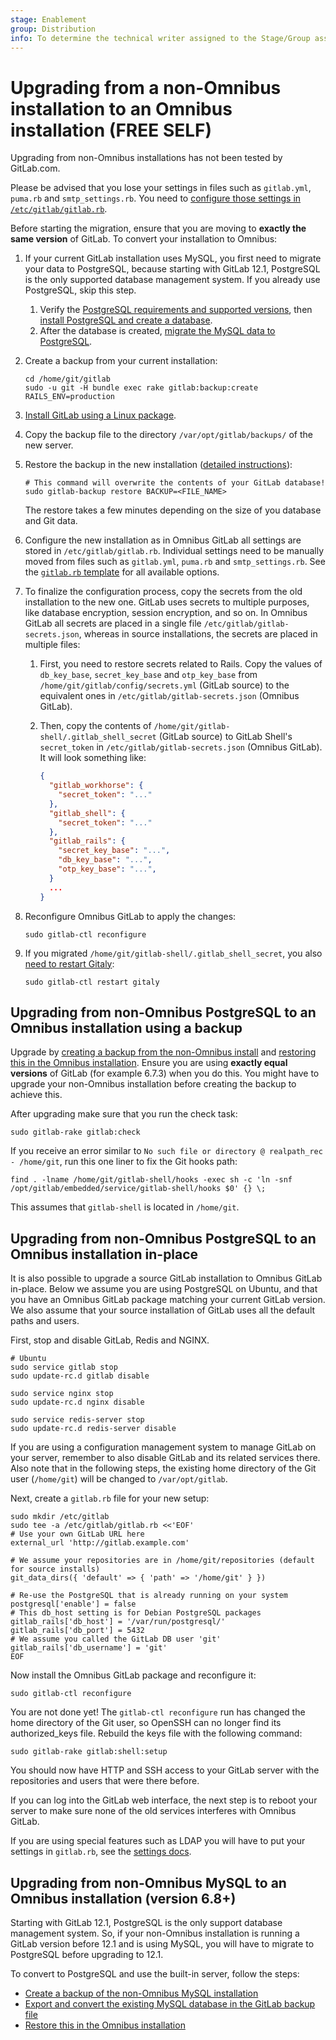 ```yaml
---
stage: Enablement
group: Distribution
info: To determine the technical writer assigned to the Stage/Group associated with this page, see https://about.gitlab.com/handbook/engineering/ux/technical-writing/#designated-technical-writers
---
```


# Upgrading from a non-Omnibus installation to an Omnibus installation **(FREE SELF)**

Upgrading from non-Omnibus installations has not been tested by GitLab.com.

Please be advised that you lose your settings in files such as `gitlab.yml`,
`puma.rb` and `smtp_settings.rb`. You need to
[configure those settings in `/etc/gitlab/gitlab.rb`](../index.md#configuring).

Before starting the migration, ensure that you are moving to **exactly the same version** of GitLab.
To convert your installation to Omnibus:

1. If your current GitLab installation uses MySQL, you first need to migrate
   your data to PostgreSQL, because starting with GitLab 12.1, PostgreSQL is the
   only supported database management system. If you already use PostgreSQL, skip this step.
   1. Verify the [PostgreSQL requirements and supported versions](https://docs.gitlab.com/ee/install/requirements.html#postgresql-requirements),
   then [install PostgreSQL and create a database](https://docs.gitlab.com/ee/install/installation.html#6-database).
   1. After the database is created, [migrate the MySQL data to PostgreSQL](https://docs.gitlab.com/ee/update/mysql_to_postgresql.html#source-installation).

1. Create a backup from your current installation:

   ```shell
   cd /home/git/gitlab
   sudo -u git -H bundle exec rake gitlab:backup:create RAILS_ENV=production
   ```

1. [Install GitLab using a Linux package](https://about.gitlab.com/install/).
1. Copy the backup file to the directory `/var/opt/gitlab/backups/` of the new server.
1. Restore the backup in the new installation ([detailed instructions](https://docs.gitlab.com/ee/raketasks/backup_restore.html#restore-for-omnibus-gitlab-installations)):

   ```shell
   # This command will overwrite the contents of your GitLab database!
   sudo gitlab-backup restore BACKUP=<FILE_NAME>
   ```

   The restore takes a few minutes depending on the size of you database and Git data.

1. Configure the new installation as in Omnibus GitLab all settings are stored in
   `/etc/gitlab/gitlab.rb`. Individual settings need to be manually moved from
   files such as `gitlab.yml`, `puma.rb` and `smtp_settings.rb`. See the
   [`gitlab.rb` template](https://gitlab.com/gitlab-org/omnibus-gitlab/blob/master/files/gitlab-config-template/gitlab.rb.template)
   for all available options.
1. To finalize the configuration process, copy the secrets from the old installation
   to the new one. GitLab uses secrets to multiple purposes, like database encryption,
   session encryption, and so on. In Omnibus GitLab all secrets are placed in a single
   file `/etc/gitlab/gitlab-secrets.json`, whereas in source installations, the
   secrets are placed in multiple files:
   1. First, you need to restore secrets related to Rails. Copy the values of
      `db_key_base`, `secret_key_base` and `otp_key_base` from
      `/home/git/gitlab/config/secrets.yml` (GitLab source) to the equivalent
      ones in `/etc/gitlab/gitlab-secrets.json` (Omnibus GitLab).
   1. Then, copy the contents of `/home/git/gitlab-shell/.gitlab_shell_secret`
      (GitLab source) to GitLab Shell's `secret_token` in
      `/etc/gitlab/gitlab-secrets.json` (Omnibus GitLab). It will look something like:

       ```json
       {
         "gitlab_workhorse": {
           "secret_token": "..."
         },
         "gitlab_shell": {
           "secret_token": "..."
         },
         "gitlab_rails": {
           "secret_key_base": "...",
           "db_key_base": "...",
           "otp_key_base": "...",
         }
         ...
       }
       ```

1. Reconfigure Omnibus GitLab to apply the changes:

   ```shell
   sudo gitlab-ctl reconfigure
   ```

1. If you migrated `/home/git/gitlab-shell/.gitlab_shell_secret`, you also [need to restart Gitaly](https://gitlab.com/gitlab-org/gitaly/-/issues/3837):

   ```shell
   sudo gitlab-ctl restart gitaly
   ```

## Upgrading from non-Omnibus PostgreSQL to an Omnibus installation using a backup

Upgrade by [creating a backup from the non-Omnibus install](https://docs.gitlab.com/ee/raketasks/backup_restore.html#creating-a-backup-of-the-gitlab-system)
and [restoring this in the Omnibus installation](https://docs.gitlab.com/ee/raketasks/backup_restore.html#restore-for-omnibus-installations).
Ensure you are using **exactly equal versions** of GitLab (for example 6.7.3)
when you do this. You might have to upgrade your non-Omnibus installation before
creating the backup to achieve this.

After upgrading make sure that you run the check task:

```shell
sudo gitlab-rake gitlab:check
```

If you receive an error similar to `No such file or directory @ realpath_rec - /home/git`,
run this one liner to fix the Git hooks path:

```shell
find . -lname /home/git/gitlab-shell/hooks -exec sh -c 'ln -snf /opt/gitlab/embedded/service/gitlab-shell/hooks $0' {} \;
```

This assumes that `gitlab-shell` is located in `/home/git`.

## Upgrading from non-Omnibus PostgreSQL to an Omnibus installation in-place

It is also possible to upgrade a source GitLab installation to Omnibus GitLab
in-place. Below we assume you are using PostgreSQL on Ubuntu, and that you
have an Omnibus GitLab package matching your current GitLab version. We also
assume that your source installation of GitLab uses all the default paths and
users.

First, stop and disable GitLab, Redis and NGINX.

```shell
# Ubuntu
sudo service gitlab stop
sudo update-rc.d gitlab disable

sudo service nginx stop
sudo update-rc.d nginx disable

sudo service redis-server stop
sudo update-rc.d redis-server disable
```

If you are using a configuration management system to manage GitLab on your
server, remember to also disable GitLab and its related services there. Also
note that in the following steps, the existing home directory of the Git user
(`/home/git`) will be changed to `/var/opt/gitlab`.

Next, create a `gitlab.rb` file for your new setup:

```shell
sudo mkdir /etc/gitlab
sudo tee -a /etc/gitlab/gitlab.rb <<'EOF'
# Use your own GitLab URL here
external_url 'http://gitlab.example.com'

# We assume your repositories are in /home/git/repositories (default for source installs)
git_data_dirs({ 'default' => { 'path' => '/home/git' } })

# Re-use the PostgreSQL that is already running on your system
postgresql['enable'] = false
# This db_host setting is for Debian PostgreSQL packages
gitlab_rails['db_host'] = '/var/run/postgresql/'
gitlab_rails['db_port'] = 5432
# We assume you called the GitLab DB user 'git'
gitlab_rails['db_username'] = 'git'
EOF
```

Now install the Omnibus GitLab package and reconfigure it:

```shell
sudo gitlab-ctl reconfigure
```

You are not done yet! The `gitlab-ctl reconfigure` run has changed the home
directory of the Git user, so OpenSSH can no longer find its authorized_keys
file. Rebuild the keys file with the following command:

```shell
sudo gitlab-rake gitlab:shell:setup
```

You should now have HTTP and SSH access to your GitLab server with the
repositories and users that were there before.

If you can log into the GitLab web interface, the next step is to reboot your
server to make sure none of the old services interferes with Omnibus GitLab.

If you are using special features such as LDAP you will have to put your
settings in `gitlab.rb`, see the [settings docs](../settings/index.md).

## Upgrading from non-Omnibus MySQL to an Omnibus installation (version 6.8+)

Starting with GitLab 12.1, PostgreSQL is the only support database management
system. So, if your non-Omnibus installation is running a GitLab version before
12.1 and is using MySQL, you will have to migrate to PostgreSQL before upgrading
to 12.1.

To convert to PostgreSQL and use the built-in server, follow the steps:

- [Create a backup of the non-Omnibus MySQL installation](https://docs.gitlab.com/ee/raketasks/backup_restore.html#creating-a-backup-of-the-gitlab-system)
- [Export and convert the existing MySQL database in the GitLab backup file](https://docs.gitlab.com/ee/update/mysql_to_postgresql.html)
- [Restore this in the Omnibus installation](https://docs.gitlab.com/ee/raketasks/backup_restore.html#restore-for-omnibus-installations)
